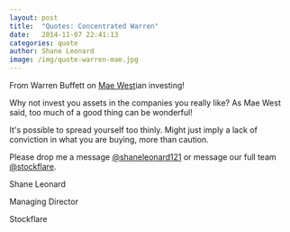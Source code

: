 ```yaml
---
layout: post
title:  "Quotes: Concentrated Warren"
date:   2014-11-07 22:41:13
categories: quote
author: Shane Leonard
image: /img/quote-warren-mae.jpg
---
```


From Warren Buffett on [Mae West](http://en.wikipedia.org/wiki/Mae_West)ian investing!

Why not invest you assets in the companies you really like? As Mae West said, too much of a good thing can be wonderful!

It's possible to spread yourself too thinly. Might just imply a lack of conviction in what you are buying, more than caution.

Please drop me a message [@shaneleonard121](https://twitter.com/shaneleonard121) or message our full team [@stockflare](https://twitter.com/stockflare).

Shane Leonard

Managing Director

Stockflare